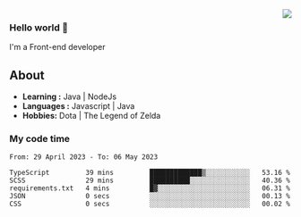 <img align='right' src="https://github-readme-stats.vercel.app/api?username=jumodada&show_icons=true&theme=vue">

### Hello world 👋

I'm a Front-end developer 
    
## About
-  **Learning :** Java | NodeJs
-  **Languages :** Javascript | Java
-  **Hobbies:** Dota | The Legend of Zelda

### My code time

<!--START_SECTION:waka-->

```text
From: 29 April 2023 - To: 06 May 2023

TypeScript         39 mins         █████████████▒░░░░░░░░░░░   53.16 %
SCSS               29 mins         ██████████░░░░░░░░░░░░░░░   40.36 %
requirements.txt   4 mins          █▓░░░░░░░░░░░░░░░░░░░░░░░   06.31 %
JSON               0 secs          ░░░░░░░░░░░░░░░░░░░░░░░░░   00.13 %
CSS                0 secs          ░░░░░░░░░░░░░░░░░░░░░░░░░   00.02 %
```

<!--END_SECTION:waka-->
